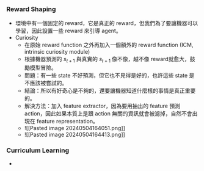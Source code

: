 ### Reward Shaping

* 環境中有一個固定的 reward，它是真正的 reward，但我們為了要讓機器可以學習，因此設置一些 reward 來引導 agent。
* Curiosity
	* 在原始 reward function 之外再加入一個額外的 reward function (ICM, intrinsic curiosity module)
	* 根據機器預測的 $s_{t+1}$ 與真實的 $s_{t+1}$ 像不像，越不像 reward就愈大，鼓勵模型冒險。
	* 問題：有一些 state 不好預測，但它也不見得是好的，也許這些 state 是不應該被嘗試的。
	* 結論：所以有好奇心是不夠的，還要讓機器知道什麼樣的事情是真正重要的。
	* 解決方法：加入 feature extractor，因為要用抽出的 feature 預測 action，因此如果本質上是跟 action 無關的資訊就會被濾掉，自然不會出現在 feature representation。
	* ![[Pasted image 20240504164051.png]]
	* ![[Pasted image 20240504164413.png]]
### Curriculum Learning

* 
